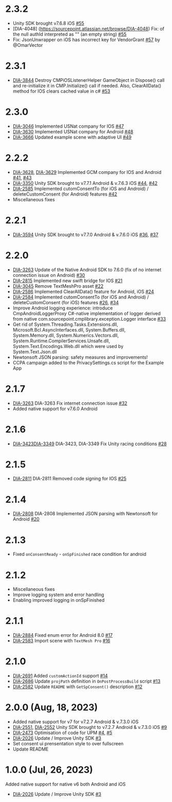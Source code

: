 # 2.3.2
* Unity SDK brought v7.6.8 iOS [#55](https://github.com/SourcePointUSA/unity-sdk/pull/55)
* [DIA-4048] (https://sourcepoint.atlassian.net/browse/DIA-4048) Fix: of the null authId interpreted as "" (an empty string) [#55](https://github.com/SourcePointUSA/unity-sdk/pull/55) 
* Fix: JsonUnwrapper on iOS has incorrect key for VendorGrant [#57](https://github.com/SourcePointUSA/unity-sdk/pull/57) by @OmarVector 

# 2.3.1
* [DIA-3844](https://sourcepoint.atlassian.net/browse/DIA-3844) Destroy CMPiOSListenerHelper GameObject in Dispose() call and re-initialize it in CMP.Initialize() call if needed. Also, ClearAllData() method for IOS clears cached value in c# [#53](https://github.com/SourcePointUSA/unity-sdk/pull/53)

# 2.3.0
* [DIA-3046](https://sourcepoint.atlassian.net/browse/DIA-3046) Implemented USNat company for IOS [#47](https://github.com/SourcePointUSA/unity-sdk/pull/47)
* [DIA-3630](https://sourcepoint.atlassian.net/browse/DIA-3630) Implemented USNat company for Android [#48](https://github.com/SourcePointUSA/unity-sdk/pull/48)
* [DIA-3666](https://sourcepoint.atlassian.net/browse/DIA-3666) Updated example scene with adaptive UI [#49](https://github.com/SourcePointUSA/unity-sdk/pull/49)

# 2.2.2
* [DIA-3628](https://sourcepoint.atlassian.net/browse/DIA-3628), [DIA-3629](https://sourcepoint.atlassian.net/browse/DIA-3629) Implemented GCM company for IOS and Android [#41](https://github.com/SourcePointUSA/unity-sdk/pull/41), [#43](https://github.com/SourcePointUSA/unity-sdk/pull/43)
* [DIA-3350](https://sourcepoint.atlassian.net/browse/DIA-3350) Unity SDK brought to v7.7.1 Android & v.7.6.3 iOS [#44](https://github.com/SourcePointUSA/unity-sdk/pull/44), [#42](https://github.com/SourcePointUSA/unity-sdk/pull/42)
* [DIA-2585](https://sourcepoint.atlassian.net/browse/DIA-2585) Implemented cutomConsentTo (for iOS and Android) / deleteCustomConsent (for Android) features [#42](https://github.com/SourcePointUSA/unity-sdk/pull/42)
* Miscellaneous fixes

# 2.2.1
* [DIA-3594](https://sourcepoint.atlassian.net/browse/DIA-3594) Unity SDK brought to v7.7.0 Android & v.7.6.0 iOS [#36](https://github.com/SourcePointUSA/unity-sdk/pull/36), [#37](https://github.com/SourcePointUSA/unity-sdk/pull/37)

# 2.2.0
* [DIA-3263](https://sourcepoint.atlassian.net/browse/DIA-3263) Update of the Native Android SDK to 7.6.0 (fix of no internet connection issue on Android) [#30](https://github.com/SourcePointUSA/unity-sdk/pull/30)
* [DIA-2815](https://sourcepoint.atlassian.net/browse/DIA-2815) Implemented new swift bridge for IOS [#21](https://github.com/SourcePointUSA/unity-sdk/pull/21)
* [DIA-3045](https://sourcepoint.atlassian.net/browse/DIA-3045) Remove TextMeshPro asset [#22](https://github.com/SourcePointUSA/unity-sdk/pull/22)
* [DIA-2586](https://sourcepoint.atlassian.net/browse/DIA-2586) Implemented ClearAllData() feature for Android, iOS [#24](https://github.com/SourcePointUSA/unity-sdk/pull/24)
* [DIA-2584](https://sourcepoint.atlassian.net/browse/DIA-2584) Implemented cutomConsentTo (for iOS and Android) / deleteCustomConsent (for iOS) features [#26](https://github.com/SourcePointUSA/unity-sdk/pull/26), [#34](https://github.com/SourcePointUSA/unity-sdk/pull/34)
* Improve Android logging experience: introduce CmpAndroidLoggerProxy C#-native implementation of logger derived from native com.sourcepoint.cmplibrary.exception.Logger interface [#33](https://github.com/SourcePointUSA/unity-sdk/pull/33)
* Get rid of System.Threading.Tasks.Extensions.dll, Microsoft.Bcl.AsyncInterfaces.dll, System.Buffers.dll, System.Memory.dll, System.Numerics.Vectors.dll, System.Runtime.CompilerServices.Unsafe.dll, System.Text.Encodings.Web.dll which were used by System.Text.Json.dll
* Newtonsoft JSON parsing: safety measures and improvements!
* CCPA campaign added to the PrivacySettings.cs script for the Example App

# 2.1.7
* [DIA-3263](https://sourcepoint.atlassian.net/browse/DIA-3263) DIA-3263 Fix internet connection issue [#32](https://github.com/SourcePointUSA/unity-sdk/pull/32)
* Added native support for v7.6.0 Android

# 2.1.6
* [DIA-3423](https://sourcepoint.atlassian.net/browse/DIA-3423)[DIA-3349](https://sourcepoint.atlassian.net/browse/DIA-3349) DIA-3423, DIA-3349 Fix Unity racing conditions [#28](https://github.com/SourcePointUSA/unity-sdk/pull/28)

# 2.1.5
* [DIA-2811](https://sourcepoint.atlassian.net/browse/DIA-2811) DIA-2811 Removed code signing for IOS [#25](https://github.com/SourcePointUSA/unity-sdk/pull/25)

# 2.1.4
* [DIA-2808](https://sourcepoint.atlassian.net/browse/DIA-2808) DIA-2808 Implemented JSON parsing with Newtonsoft for Android [#20](https://github.com/SourcePointUSA/unity-sdk/pull/20)

# 2.1.3
* Fixed `onConsentReady` - `onSpFinished` race condition for android

# 2.1.2
* Miscellaneous fixes
* Improve logging system and error handling
* Enabling improved logging in onSpFinished

# 2.1.1
* [DIA-2884](https://sourcepoint.atlassian.net/browse/DIA-2884) Fixed enum error for Android 8.0 [#17](https://github.com/SourcePointUSA/unity-sdk/pull/17)
* [DIA-2583](https://sourcepoint.atlassian.net/browse/DIA-2583) Import scene with `TextMesh Pro` [#16](https://github.com/SourcePointUSA/unity-sdk/pull/16)

# 2.1.0
* [DIA-2691](https://sourcepoint.atlassian.net/browse/DIA-2691) Added `customActionId` support [#14](https://github.com/SourcePointUSA/unity-sdk/pull/14)
* [DIA-2686](https://sourcepoint.atlassian.net/browse/DIA-2686) Update `projPath` definition in `OnPostProcessBuild` script [#13](https://github.com/SourcePointUSA/unity-sdk/pull/13)
* [DIA-2582](https://sourcepoint.atlassian.net/browse/DIA-2682) Update `README` with `GetSpConsent()` description [#12](https://github.com/SourcePointUSA/unity-sdk/pull/12)

# 2.0.0 (Aug, 18, 2023)
* Added native support for v7 for v7.2.7 Android & v.7.3.0 iOS 
* [DIA-2551](https://sourcepoint.atlassian.net/browse/DIA-2551), [DIA-2552](https://sourcepoint.atlassian.net/browse/DIA-2552) Unity SDK brought to v7.2.7 Android & v.7.3.0 iOS [#9](https://github.com/SourcePointUSA/unity-sdk/pull/9)
* [DIA-2473](https://sourcepoint.atlassian.net/browse/DIA-2473) Optimisation of code for UPM [#4](https://github.com/SourcePointUSA/unity-sdk/pull/4), [#5](https://github.com/SourcePointUSA/unity-sdk/pull/5)
* [DIA-2026](https://sourcepoint.atlassian.net/browse/DIA-2026) Update / Improve Unity SDK [#3](https://github.com/SourcePointUSA/unity-sdk/pull/3)
* Set consent ui prensentation style to over fullscreen
* Update README

# 1.0.0 (Jul, 26, 2023)
Added native support for native v6 both Android and iOS 
* [DIA-2026](https://sourcepoint.atlassian.net/browse/DIA-2026) Update / Improve Unity SDK [#3](https://github.com/SourcePointUSA/unity-sdk/pull/3)
